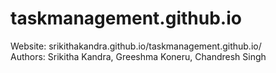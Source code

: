 # taskmanagement.github.io
Website: srikithakandra.github.io/taskmanagement.github.io/
<br>
Authors: Srikitha Kandra, Greeshma Koneru, Chandresh Singh
